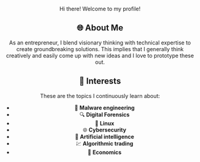 <body align ="center"> 

  Hi there! Welcome to my profile!

  ## 🌐 About Me

  As an entrepreneur, I blend visionary thinking with technical expertise to create groundbreaking solutions.
  This implies that I generally think creatively and easily come up with new ideas and I love to prototype these out.

  ## 🌱 Interests
  These are the topics I continuously learn about:
   - 👾 **Malware engineering**
   - 🔍 **Digital Forensics**
   - 🐧 **Linux**
   - 🌐 **Cybersecurity**
   - 🤖 **Artificial intelligence**
   - 💹 **Algorithmic trading**
   - 📰 **Economics**
  
</body>
